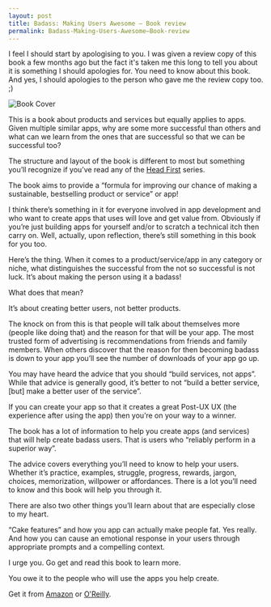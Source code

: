 ```yaml
---
layout: post
title: Badass: Making Users Awesome – Book review
permalink: Badass-Making-Users-Awesome–Book-review
---
```


I feel I should start by apologising to you. I was given a review copy of this book a few months ago but the fact it's taken me this long to tell you about it is something I should apologies for. You need to know about this book. And yes, I should apologies to the person who gave me the review copy too. ;)

![Book Cover](http://akamaicovers.oreilly.com/images/0636920036593/lrg.jpg)

This is a book about products and services but equally applies to apps. Given multiple similar apps, why are some more successful than others and what can we learn from the ones that are successful so that we can be successful too?

The structure and layout of the book is different to most but something you’ll recognize if you’ve read any of the [Head First](http://shop.oreilly.com/category/series/head-first.do) series.

The book aims to provide a “formula for improving our chance of making a sustainable, bestselling product or service” or app!

I think there’s something in it for everyone involved in app development and who want to create apps that uses will love and get value from. Obviously if you’re just building apps for yourself and/or to scratch a technical itch then carry on. Well, actually, upon reflection, there’s still something in this book for you too.

Here’s the thing. When it comes to a product/service/app in any category or niche, what distinguishes the successful from the not so successful is not luck. It’s about making the person using it a badass!

What does that mean?

It’s about creating better users, not better products.

The knock on from this is that people will talk about themselves more (people like doing that) and the reason for that will be your app. The most trusted form of advertising is recommendations from friends and family members. When others discover that the reason for then becoming badass is down to your app you’ll see the number of downloads of your app go up.

You may have heard the advice that you should “build services, not apps”. While that advice is generally good, it’s better to not “build a better service, \[but\] make a better user of the service”.

If you can create your app so that it creates a great Post-UX UX (the experience after using the app) then you’re on your way to a winner.

The book has a lot of information to help you create apps (and services) that will help create badass users. That is users who “reliably perform in a superior way”.

The advice covers everything you’ll need to know to help your users. Whether it’s practice, examples, struggle, progress, rewards, jargon, choices, memorization, willpower or affordances. There is a lot you’ll need to know and this book will help you through it.

There are also two other things you’ll learn about that are especially close to my heart.

“Cake features” and how you app can actually make people fat. Yes really. And how you can cause an emotional response in your users through appropriate prompts and a compelling context.

I urge you. Go get and read this book to learn more.

You owe it to the people who will use the apps you help create.

Get it from [Amazon](http://www.amazon.co.uk/gp/product/B00VAUIM18/ref=as_li_tl?ie=UTF8&camp=1634&creative=19450&creativeASIN=B00VAUIM18&linkCode=as2&tag=evedevshokno-21&linkId=WYMA5KJCAPPOAJTU) or [O'Reilly](http://shop.oreilly.com/product/0636920036593.do).
